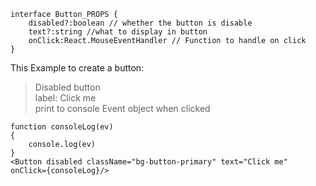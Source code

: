 ```tsx
interface Button_PROPS {
	disabled?:boolean // whether the button is disable
	text?:string //what to display in button
	onClick:React.MouseEventHandler // Function to handle on click
}
```

This Example to create a button:
>Disabled button</br>
>label: Click me</br>
>print to console Event object when clicked
```tsx 
function consoleLog(ev)
{
	console.log(ev)
}
<Button disabled className="bg-button-primary" text="Click me" onClick={consoleLog}/>
```
